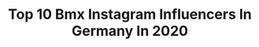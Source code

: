 ---
title: Top 10 Bmx Instagram Influencers In Germany In 2020
description: >-
  Find top bmx Instagram influencers in Germany in 2020. Most popular hashtags: #germany #covid #bmxfamily #youtube.
platform: Instagram
profiles:
  - username: "nadja.pries"
    fullname: >-
      Nadja Pries | Athlete
    location: "Germany"
    followers: 7367
    engagement: 891
    commentsToLikes: 0.019109
    id: ck5q3an1mk0j60i1196bxnovq
    verified: false
    hashtags: "#bike, #strongnotskinny, #teamdeutschland, #nutrition"
  - username: "cockmog"
    fullname: >-
      felixdonat
    location: "Germany"
    followers: 8582
    engagement: 1603
    commentsToLikes: 0.025773
    id: ck8swixh4e8ra0j785maixzzf
    verified: false
    hashtags: "#kendamalife, #simplesession, #trafficbmx, #kugelschreiberart"
  - username: "chrisbmx83"
    fullname: >-
      Chris Böhm
    location: "Germany"
    followers: 36276
    engagement: 320
    commentsToLikes: 0.057914
    id: ck135f6w414620i19jgx88u8m
    verified: true
    hashtags: "#condoms, #bmxsafemylife, #style, #ambassador"
  - username: "sikharin_bmx"
    fullname: >-
      $ikharin $upanmart
    location: "Germany"
    followers: 5792
    engagement: 3986
    commentsToLikes: 0.028323
    id: ck5q6ubjbyue50i11ux1ostgw
    verified: false
    hashtags: "#action, #goodmorning, #odyssey, #allinclusive"
  - username: "florentkastnerbmx"
    fullname: >-
      Florent Kastner
    location: "Germany"
    followers: 7694
    engagement: 1277
    commentsToLikes: 0.013239
    id: ck6tra965xtnt0j71pvusaq9k
    verified: false
    hashtags: "#newexperience, #goodweekend, #goodvibes, #goodtimes"
  - username: "ariana_bmx"
    fullname: >-
      Ariana Bibic
    location: "Germany"
    followers: 9126
    engagement: 1734
    commentsToLikes: 0.014742
    id: ckaov9ae43l9n0i78g4b5436t
    verified: false
    hashtags: "#travel, #youtube, #waschsalon, #bmxfamily"
  - username: "lennoxzimmermannbmx"
    fullname: >-
      Lennox Zimmermann
    location: "Germany"
    followers: 24028
    engagement: 1292
    commentsToLikes: 0.007574
    id: ck15uadwmm79n0i19yc4tbw7y
    verified: false
    hashtags: "#slow, #behindthebar, #bestof2019, #totalfreestyle"
  - username: "lara_lessmann"
    fullname: >-
      Lara Lessmann
    location: "Germany"
    followers: 34265
    engagement: 1028
    commentsToLikes: 0.008358
    id: ck0u8lcq07mx10i19iize428i
    verified: false
    hashtags: "#germany, #friendship, #team, #summervibes"
  - username: "louiszimm"
    fullname: >-
      Louis Zimmer
    location: "Germany"
    followers: 8136
    engagement: 1840
    commentsToLikes: 0.017876
    id: ck8t06am0qxq10j78ouv6gjb0
    verified: false
    hashtags: ""
  - username: "robinkachfibmx"
    fullname: >-
      Robin Kachfi
    location: "Germany"
    followers: 9366
    engagement: 1327
    commentsToLikes: 0.009016
    id: ck6u6rajfh9fu0j71hy7fst4m
    verified: false
    hashtags: "#badalona, #wirbleibenzuhause, #greenpeace, #urbanphotography"
---